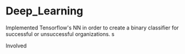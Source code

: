 # Deep_Learning
Implemented Tensorflow's NN in order to create a binary classifier for successful or unsuccessful organizations. s

Involved
